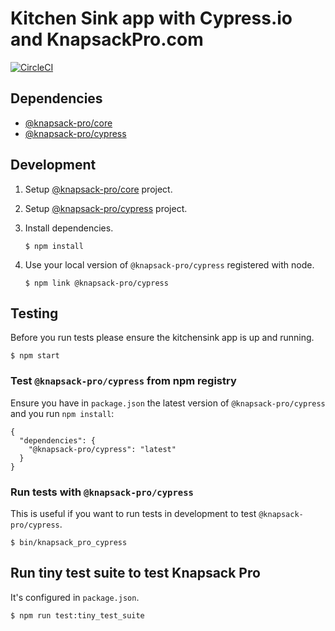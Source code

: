 # Kitchen Sink app with Cypress.io and KnapsackPro.com

[![CircleCI](https://circleci.com/gh/KnapsackPro/cypress-example-kitchensink/tree/knapsack-pro.svg?style=svg)](https://circleci.com/gh/KnapsackPro/cypress-example-kitchensink/tree/knapsack-pro)

## Dependencies

* [@knapsack-pro/core](https://github.com/KnapsackPro/knapsack-pro-core-js)
* [@knapsack-pro/cypress](https://github.com/KnapsackPro/knapsack-pro-cypress)

## Development

1. Setup [@knapsack-pro/core](https://github.com/KnapsackPro/knapsack-pro-core-js) project.

2. Setup [@knapsack-pro/cypress](https://github.com/KnapsackPro/knapsack-pro-cypress) project.

3. Install dependencies.

    ```
    $ npm install
    ```

3. Use your local version of `@knapsack-pro/cypress` registered with node.

    ```
    $ npm link @knapsack-pro/cypress
    ```

## Testing

Before you run tests please ensure the kitchensink app is up and running.

```
$ npm start
```

### Test `@knapsack-pro/cypress` from npm registry

Ensure you have in `package.json` the latest version of `@knapsack-pro/cypress` and you run `npm install`:

```
{
  "dependencies": {
    "@knapsack-pro/cypress": "latest"
  }
}
```

### Run tests with `@knapsack-pro/cypress`

This is useful if you want to run tests in development to test `@knapsack-pro/cypress`.

```
$ bin/knapsack_pro_cypress
```

## Run tiny test suite to test Knapsack Pro

It's configured in `package.json`.

```
$ npm run test:tiny_test_suite
```
